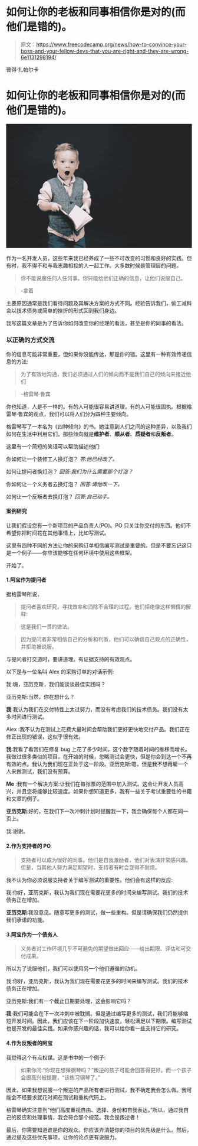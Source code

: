 # 如何让你的老板和同事相信你是对的(而他们是错的)。

> 原文：<https://www.freecodecamp.org/news/how-to-convince-your-boss-and-your-fellow-devs-that-you-are-right-and-they-are-wrong-6e1131298194/>

彼得·扎帕尔卡

# 如何让你的老板和同事相信你是对的(而他们是错的)。

![1*IZcJKz3761vChU1VFHfzkw](img/cc4b10d8b5418090e37135a2ba2b51df.png)

作为一名开发人员，这些年来我已经养成了一些不可改变的习惯和良好的实践。但有时，我不得不和与我志趣相投的人一起工作。大多数时候是管理层的问题。

> 你不能说服任何人任何事。你只能给他们正确的信息，让他们说服自己。

> -拿着

主要原因通常是我们看待问题及其解决方案的方式不同。经验告诉我们，偷工减料会以技术债务或简单的挫折的形式回到我们身边。

我写这篇文章是为了告诉你如何改变你的经理的看法，甚至是你的同事的看法。

### 以正确的方式交流

你的信息可能非常重要，但如果你没能传达，那是你的错。这里有一种有效传递信息的方法:

> 为了有效地沟通，我们必须通过人们的倾向而不是我们自己的倾向来接近他们

> -格雷琴·鲁宾

你也知道，人是不一样的。有的人可能很容易讲道理，有的人可能很固执。根据格雷琴·鲁宾的观点，我们可以将人们分为四种主要倾向。

格雷琴写了一本名为《四种倾向》的书。她注意到人们之间的这种差异，以及我们如何在生活中利用它们。那些倾向就是**维护者**、**顺从者**、**质疑者**和**反叛者**。

这里有一个简短的笑话可以帮助描述他们:

你如何让一个装修工人换灯泡？
*答:他已经改了。*

如何让提问者换灯泡？
*回答:我们为什么需要那个灯泡？*

你如何让一个义务者去换灯泡？
*回答:请他改一下。*

如何让一个反叛者去换灯泡？
*回答:自己动手。*

#### 案例研究

让我们假设您有一个新项目的产品负责人(PO)。PO 只关注你交付的东西。他们不希望你把时间花在其他事情上，比如写测试。

这里有四种不同的方法让你的采购订单相信编写测试是重要的。但是不要忘记这只是一个例子——你应该能够在任何环境中使用这些框架。

开始了。

#### 1.阿宝作为提问者

据格雷琴所说，

> 提问者喜欢研究，寻找效率和消除不合理的过程。他们拒绝像这样懒惰的解释:

> 这是我们一贯的做法。

> 因为提问者非常相信自己的分析和判断，他们可以确信自己观点的正确性，并拒绝被说服。

与提问者打交道时，要讲道理。有证据支持的有效观点。

以下是与一位名叫 Alex 的采购订单的对话示例:

我:嗨，亚历克斯，我们能谈谈最佳实践吗？

亚历克斯:当然，你在想什么？

**我**:我认为我们在交付特性上太过努力，而没有考虑我们的技术债务。我们没有太多时间进行测试。

Alex :我不认为在测试上花费大量时间会帮助我们更好更快地交付产品。我们正在修正出现的错误，这似乎很有效。

**我**:我看了看我们在修复 bug 上花了多少时间，这个数字随着时间的推移而增长。我做过很多类似的项目。在开始的时候，忽略测试会更快，但是你会到达一个不再有效的点。我认为我们现在正处于这一阶段。亚历克斯:嗯，但是我不想再雇一个人来做测试，我们没有预算。

**Me** :我有一个解决方案:让我们在每张票的范围中加入测试。这会让开发人员高兴，并且您将能够比较速度。如果你想知道更多，我有一些关于考试重要性的书籍和文章的例子。

**亚历克斯**:好的，在我们下一次冲刺计划时提醒我一下，我会确保每个人都在同一页上。

我:谢谢。

#### 2.作为支持者的 PO

> 支持者可以成为很好的同事。他们是自我激励者，他们对表演非常感兴趣。但是，当其他人努力满足期望时，支持者有时会变得不耐烦。

我不认为你必须说服支持者关于编写测试的重要性。他们会有这样的反应:

我:你好，亚历克斯，我认为我们现在需要花更多的时间来编写测试。我们的技术债务正在增加。

**亚历克斯**:我没意见。随意写更多的测试，做一些重构。但是请确保我们仍然提供我们承诺的功能。

#### 3.阿宝作为一个债务人

> 义务者对工作环境几乎不可避免的期望做出回应——给出期限、评估和可交付成果。

所以为了说服他们，我们可以使用另一个他们遵循的动机。

我:你好，亚历克斯，我认为我们现在需要花更多的时间来编写测试。我们的技术债务正在增加。

亚历克斯:我们有一个截止日期要处理，这会影响它吗？

**我**:我们可能会在下一次冲刺中被耽搁。但是通过编写更多的测试，我们将能够缩短开发时间。因此，我们应该在下一阶段加快速度，轻松满足以下期限。编写测试也是开发的最佳实践。如果你感兴趣的话，我可以给你看一些支持它的研究。

#### 4.作为反叛者的阿宝

我觉得这个有点权谋。这是书中的一个例子:

> 如果你问:“你现在想弹钢琴吗？”叛逆的孩子可能会回答得更好。而一个孩子会很高兴被提醒，“该练习钢琴了。”

因此，如果我想说服一个叛逆的产品所有者进行测试，我不确定我会怎么做。我可能会不经要求就花时间在测试和重构代码上。

格雷琴确实注意到“他们高度重视自由、选择、身份和自我表达。”所以，通过我自己的反应和处理事情，我会符合那个规范。我会是叛逆者！

最后，你需要知道谁是你的观众。你应该弄清楚你的项目的优先级是什么。然后，通过提及这些优先事项，让你的论点更有说服力。